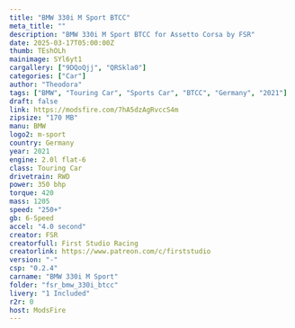 ```yaml
---
title: "BMW 330i M Sport BTCC"
meta_title: ""
description: "BMW 330i M Sport BTCC for Assetto Corsa by FSR"
date: 2025-03-17T05:00:00Z
thumb: TEshOLh
mainimage: SYl6yt1
cargallery: ["9DQoQjj", "QRSkla0"]
categories: ["Car"]
author: "Theodora"
tags: ["BMW", "Touring Car", "Sports Car", "BTCC", "Germany", "2021"]
draft: false
link: https://modsfire.com/7hA5dzAgRvccS4m
zipsize: "170 MB"
manu: BMW
logo2: m-sport
country: Germany
year: 2021
engine: 2.0l flat-6
class: Touring Car
drivetrain: RWD
power: 350 bhp 
torque: 420
mass: 1205
speed: "250+"
gb: 6-Speed
accel: "4.0 second"
creator: FSR
creatorfull: First Studio Racing
creatorlink: https://www.patreon.com/c/firststudio
version: "-"
csp: "0.2.4"
carname: "BMW 330i M Sport"
folder: "fsr_bmw_330i_btcc"
livery: "1 Included"
r2r: 0
host: ModsFire
---
```


